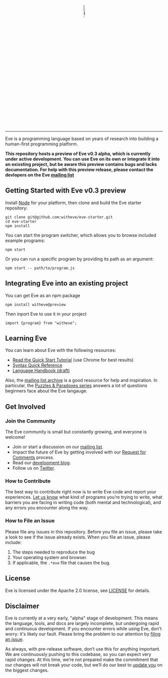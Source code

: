 <p align="center">
  <img src="http://www.witheve.com/logo.png" alt="Eve logo" width="10%" />
</p>

---
 
Eve is a programming language based on years of research into building a human-first programming platform. 

**This repository hosts a preview of Eve v0.3 alpha, which is currently under active development. You can use Eve on its own or integrate it into an exixsting project, but be aware this preview contains bugs and lacks documentation. For help with this preview release, please contact the devlopers on the Eve [mailing list](https://groups.google.com/forum/#!forum/eve-talk)**

## Getting Started with Eve v0.3 preview

Install [Node](https://nodejs.org/en/download/) for your platform, then clone and build the Eve starter repository:

```
git clone git@github.com:witheve/eve-starter.git
cd eve-starter
npm install
```

You can start the program switcher, which allows you to browse included example programs:

```
npm start
```

Or you can run a specific program by providing its path as an argument:

```
npm start -- path/to/program.js
```

## Integrating Eve into an existing project

You can get Eve as an npm package

```
npm install witheve@preview
```

Then inport Eve to use it in your project

```
import {program} from "witheve";
```

## Learning Eve

You can learn about Eve with the following resources:

- [Read the Quick Start Tutorial](http://play.witheve.com/) (use Chrome for best results)
- [Syntax Quick Reference](https://witheve.github.io/assets/docs/SyntaxReference.pdf)
- [Language Handbook (draft)](http://docs.witheve.com)

Also, the [mailing list archive](https://groups.google.com/forum/#!forum/eve-talk) is a good resource for help and inspiration. In particular, the [Puzzles & Paradoxes series](https://groups.google.com/forum/#!searchin/eve-talk/Puzzles$20$26$20Paradoxes%7Csort:date) answers a lot of questions beginners face about the Eve langauge.

## Get Involved

### Join the Community

The Eve community is small but constantly growing, and everyone is welcome!

- Join or start a discussion on our [mailing list](https://groups.google.com/forum/#!forum/eve-talk).
- Impact the future of Eve by getting involved with our [Request for Comments](https://github.com/witheve/rfcs) process.
- Read our [development blog](http://incidentalcomplexity.com/).
- Follow us on [Twitter](https://twitter.com/with_eve).

### How to Contribute

The best way to contribute right now is to write Eve code and report your experiences. [Let us know](https://groups.google.com/forum/#!forum/eve-talk) what kind of programs you’re trying to write, what barriers you are facing in writing code (both mental and technological), and any errors you encounter along the way.

### How to File an Issue

Please file any issues in this repository. Before you file an issue, please take a look to see if the issue already exists. When you file an issue, please include:

1. The steps needed to reproduce the bug
2. Your operating system and browser.
3. If applicable, the `.*eve` file that causes the bug.

## License

Eve is licensed under the Apache 2.0 license, see [LICENSE](https://github.com/witheve/eve/blob/master/LICENSE) for details.

## Disclaimer

Eve is currently at a very early, "alpha" stage of development. This means the language, tools, and docs are largely incomplete, but undergoing rapid and continuous development. If you encounter errors while using Eve, don't worry: it's likely our fault. Please bring the problem to our attention by [filing an issue](https://github.com/witheve/eve#how-to-file-an-issue).

As always, with pre-release software, don’t use this for anything important. We are continuously pushing to this codebase, so you can expect very rapid changes. At this time, we’re not prepared make the commitment that our changes will not break your code, but we’ll do our best to [update you](https://groups.google.com/forum/#!forum/eve-talk) on the biggest changes.
